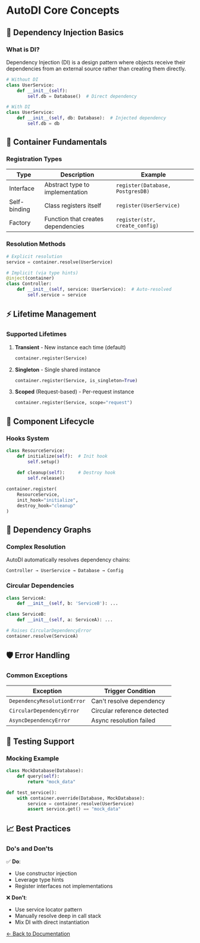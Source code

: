 # AutoDI Core Concepts

## 🌟 Dependency Injection Basics

### What is DI?
Dependency Injection (DI) is a design pattern where objects receive their dependencies from an external source rather than creating them directly.

```python
# Without DI
class UserService:
    def __init__(self):
        self.db = Database()  # Direct dependency

# With DI
class UserService:
    def __init__(self, db: Database):  # Injected dependency
        self.db = db
```

## 🔧 Container Fundamentals

### Registration Types
| Type          | Description                          | Example                      |
|---------------|--------------------------------------|------------------------------|
| Interface     | Abstract type to implementation      | `register(Database, PostgresDB)` |
| Self-binding  | Class registers itself               | `register(UserService)`       |
| Factory       | Function that creates dependencies   | `register(str, create_config)`|

### Resolution Methods
```python
# Explicit resolution
service = container.resolve(UserService)

# Implicit (via type hints)
@inject(container)
class Controller:
    def __init__(self, service: UserService):  # Auto-resolved
        self.service = service
```

## ⚡ Lifetime Management

### Supported Lifetimes
1. **Transient** - New instance each time (default)
   ```python
   container.register(Service)
   ```

2. **Singleton** - Single shared instance
   ```python
   container.register(Service, is_singleton=True)
   ```

3. **Scoped** (Request-based) - Per-request instance
   ```python
   container.register(Service, scope="request")
   ```

## 🧩 Component Lifecycle

### Hooks System
```python
class ResourceService:
    def initialize(self):  # Init hook
        self.setup()
    
    def cleanup(self):     # Destroy hook
        self.release()

container.register(
    ResourceService,
    init_hook="initialize",
    destroy_hook="cleanup"
)
```

## 🔄 Dependency Graphs

### Complex Resolution
AutoDI automatically resolves dependency chains:
```
Controller → UserService → Database → Config
```

### Circular Dependencies
```python
class ServiceA:
    def __init__(self, b: 'ServiceB'): ...

class ServiceB:
    def __init__(self, a: ServiceA): ...

# Raises CircularDependencyError
container.resolve(ServiceA)
```

## 🛡️ Error Handling

### Common Exceptions
| Exception                     | Trigger Condition               |
|-------------------------------|---------------------------------|
| `DependencyResolutionError`   | Can't resolve dependency        |
| `CircularDependencyError`     | Circular reference detected     |
| `AsyncDependencyError`        | Async resolution failed         |

## 🧪 Testing Support

### Mocking Example
```python
class MockDatabase(Database):
    def query(self):
        return "mock_data"

def test_service():
    with container.override(Database, MockDatabase):
        service = container.resolve(UserService)
        assert service.get() == "mock_data"
```

## 📈 Best Practices

### Do's and Don'ts
✅ **Do**:
- Use constructor injection
- Leverage type hints
- Register interfaces not implementations

❌ **Don't**:
- Use service locator pattern
- Manually resolve deep in call stack
- Mix DI with direct instantiation

[← Back to Documentation](README.md)